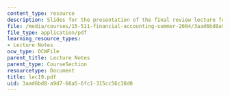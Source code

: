 ```yaml
---
content_type: resource
description: Slides for the presentation of the final review lecture for this course.
file: /media/courses/15-511-financial-accounting-summer-2004/3aad6bd8a9d766a56fc1315cc56c38d0_lec19.pdf
file_type: application/pdf
learning_resource_types:
- Lecture Notes
ocw_type: OCWFile
parent_title: Lecture Notes
parent_type: CourseSection
resourcetype: Document
title: lec19.pdf
uid: 3aad6bd8-a9d7-66a5-6fc1-315cc56c38d0
---
```

